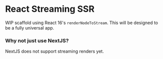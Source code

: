 # React Streaming SSR
WIP scaffold using React 16's `renderNodeToStream`. This will be designed to be a fully universal app.

### Why not just use NextJS?
NextJS does not support streaming renders yet.